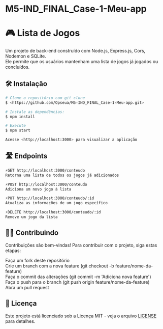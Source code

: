 # M5-IND_FINAL_Case-1-Meu-app

# 🎮 Lista de Jogos 

 Um projeto de back-end construído com Node.js, Express.js, Cors, Nodemon e SQLite.<br>
 Ele permite que os usuários mantenham uma lista de jogos já jogados ou concluídos.
 
## 🛠️ Instalação


```bash 
# Clone o repositório com git clone
$ <https://github.com/Opseua/M5-IND_FINAL_Case-1-Meu-app.git>

# Instale as dependências:
$ npm install

# Execute
$ npm start

Acesse <http://localhost:3000> para visualizar a aplicação
```

## 🛣️ Endpoints

```bash 
⚡GET http://localhost:3000/conteudo
Retorna uma lista de todos os jogos já adicionados
```

```bash 
⚡POST http://localhost:3000/conteudo
Adiciona um novo jogo à lista
```

```bash 
⚡PUT http://localhost:3000/conteudo/:id
Atualiza as informações de um jogo específico
```

```bash 
⚡DELETE http://localhost:3000/conteudo/:id
Remove um jogo da lista
```

## 🤝🏼 Contribuindo
Contribuições são bem-vindas! Para contribuir com o projeto, siga estas etapas:

Faça um fork deste repositório<br>
Crie um branch com a nova feature (git checkout -b feature/nome-da-feature)<br>
Faça o commit das alterações (git commit -m 'Adiciona nova feature')<br>
Faça o push para o branch (git push origin feature/nome-da-feature)<br>
Abra um pull request

## 📝 Licença
Este projeto está licenciado sob a Licença MIT - veja o arquivo <a href="https://github.com/Opseua/M5-IND_FINAL_Case-1-Meu-app/blob/main/LICENSE">LICENSE</a> para detalhes.

